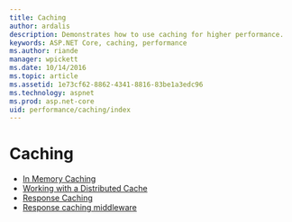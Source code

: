 ```yaml
---
title: Caching
author: ardalis
description: Demonstrates how to use caching for higher performance.
keywords: ASP.NET Core, caching, performance
ms.author: riande
manager: wpickett
ms.date: 10/14/2016
ms.topic: article
ms.assetid: 1e73cf62-8862-4341-8816-83be1a3edc96
ms.technology: aspnet
ms.prod: asp.net-core
uid: performance/caching/index
---
```

# Caching

* [In Memory Caching](memory.md)
* [Working with a Distributed Cache](distributed.md)
* [Response Caching](response.md)
* [Response caching middleware](middleware.md)

